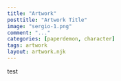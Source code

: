 ```yaml
---
title: "Artwork"
posttitle: "Artwork Title"
image: "sergio-1.png"
comment: "..."
categories: [paperdemon, character]
tags: artwork
layout: artwork.njk
---
```

test